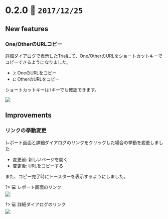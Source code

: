 0.2.0   :calendar: `2017/12/25` 
===============================


## New features

### One/OtherのURLコピー

詳細ダイアログで表示したTrialにて、One/OtherのURLをショートカットキーでコピーできるようになりました。

* `J`: OneのURLをコピー
* `L`: OtherのURLをコピー

ショートカットキーは`?`キーでも確認できます。

![](https://dl.dropboxusercontent.com/s/9tac13p4vpgye1t/0.2.0-1.png)


## Improvements

### リンクの挙動変更

レポート画面と詳細ダイアログのリンクをクリックした場合の挙動を変更しました

* 変更前: 新しいページを開く
* 変更後: URLをコピーする

また、コピー完了時にトースターを表示するようにしました。

?> :computer: レポート画面のリンク  
![](https://dl.dropboxusercontent.com/s/mi7e7vvisx4fe6t/0.2.0-2.png)

?> :computer: 詳細ダイアログのリンク  
![](https://dl.dropboxusercontent.com/s/3kzvdksume5oozg/0.2.0-3.png)

